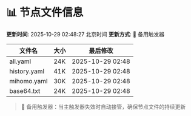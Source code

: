 # 📊 节点文件信息

**更新时间**: 2025-10-29 02:48:27 北京时间
**更新方式**: 🔄 备用触发器

| 文件名 | 大小 | 最后修改 |
|--------|------|----------|
| all.yaml | 24K | 2025-10-29 02:48 |
| history.yaml | 41K | 2025-10-29 02:48 |
| mihomo.yaml | 30K | 2025-10-29 02:48 |
| base64.txt | 24K | 2025-10-29 02:48 |

> 🔄 备用触发器：当主触发器失效时自动接管，确保节点文件的持续更新
